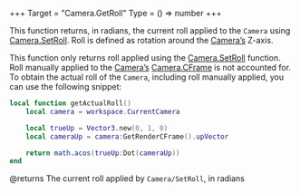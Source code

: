 +++
Target = "Camera.GetRoll"
Type = () => number
+++

This function returns, in radians, the current roll applied to the `Camera` using [Camera.SetRoll](https://developer.roblox.com/api-reference/function/Camera/SetRoll). Roll is defined as rotation around the [Camera’s](https://developer.roblox.com/api-reference/class/Camera) Z-axis.This function only returns roll applied using the [Camera.SetRoll](https://developer.roblox.com/api-reference/function/Camera/SetRoll) function. Roll manually applied to the [Camera’s](https://developer.roblox.com/api-reference/class/Camera) [Camera.CFrame](https://developer.roblox.com/api-reference/property/Camera/CFrame) is not accounted for. To obtain the actual roll of the `Camera`, including roll manually applied, you can use the following snippet:```lualocal function getActualRoll()	local camera = workspace.CurrentCamera	local trueUp = Vector3.new(0, 1, 0)	local cameraUp = camera:GetRenderCFrame().upVector	return math.acos(trueUp:Dot(cameraUp))end```@returns The current roll applied by `Camera/SetRoll`, in radians